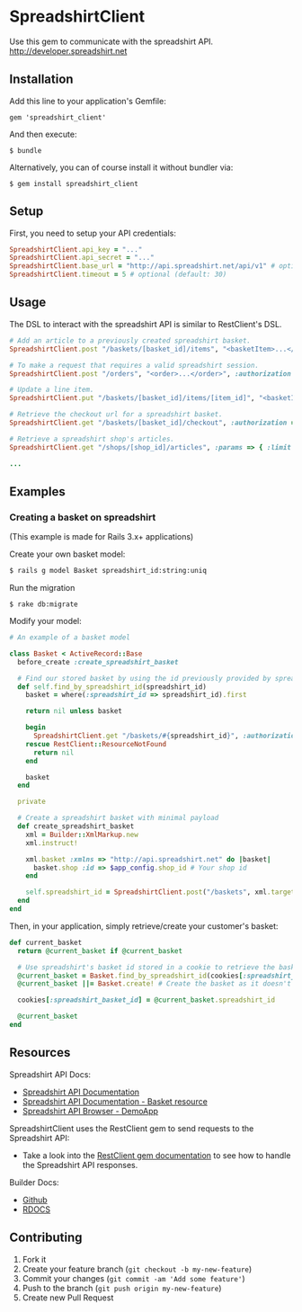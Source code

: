 # SpreadshirtClient

Use this gem to communicate with the spreadshirt API.
http://developer.spreadshirt.net

## Installation

Add this line to your application's Gemfile:

```
gem 'spreadshirt_client'
```

And then execute:

```
$ bundle
```

Alternatively, you can of course install it without bundler via:

```
$ gem install spreadshirt_client
```

## Setup

First, you need to setup your API credentials:

```ruby
SpreadshirtClient.api_key = "..."
SpreadshirtClient.api_secret = "..."
SpreadshirtClient.base_url = "http://api.spreadshirt.net/api/v1" # optional
SpreadshirtClient.timeout = 5 # optional (default: 30)
```

## Usage

The DSL to interact with the spreadshirt API is similar
to RestClient's DSL.

```ruby
# Add an article to a previously created spreadshirt basket.
SpreadshirtClient.post "/baskets/[basket_id]/items", "<basketItem>...</basketItem>", :authorization => true

# To make a request that requires a valid spreadshirt session.
SpreadshirtClient.post "/orders", "<order>...</order>", :authorization => true, :session => "..."

# Update a line item.
SpreadshirtClient.put "/baskets/[basket_id]/items/[item_id]", "<basketItem>...</basketItem>", :authorization => true

# Retrieve the checkout url for a spreadshirt basket.
SpreadshirtClient.get "/baskets/[basket_id]/checkout", :authorization => true

# Retrieve a spreadshirt shop's articles.
SpreadshirtClient.get "/shops/[shop_id]/articles", :params => { :limit => 50 }

...
```

## Examples

### Creating a basket on spreadshirt

(This example is made for Rails 3.x+ applications)

Create your own basket model:

```bash
$ rails g model Basket spreadshirt_id:string:uniq
```

Run the migration

```
$ rake db:migrate
```

Modify your model:

```ruby
# An example of a basket model

class Basket < ActiveRecord::Base
  before_create :create_spreadshirt_basket

  # Find our stored basket by using the id previously provided by spreadshirt
  def self.find_by_spreadshirt_id(spreadshirt_id)
    basket = where(:spreadshirt_id => spreadshirt_id).first

    return nil unless basket

    begin
      SpreadshirtClient.get "/baskets/#{spreadshirt_id}", :authorization => true
    rescue RestClient::ResourceNotFound
      return nil
    end

    basket
  end

  private

  # Create a spreadshirt basket with minimal payload
  def create_spreadshirt_basket
    xml = Builder::XmlMarkup.new
    xml.instruct!

    xml.basket :xmlns => "http://api.spreadshirt.net" do |basket|
      basket.shop :id => $app_config.shop_id # Your shop id
    end

    self.spreadshirt_id = SpreadshirtClient.post("/baskets", xml.target!, :authorization => true).headers[:location].split("/").last
  end
end
```

Then, in your application, simply retrieve/create your customer's basket:

```ruby
def current_basket
  return @current_basket if @current_basket

  # Use spreadshirt's basket id stored in a cookie to retrieve the basket
  @current_basket = Basket.find_by_spreadshirt_id(cookies[:spreadshirt_basket_id])
  @current_basket ||= Basket.create! # Create the basket as it doesn't exist yet

  cookies[:spreadshirt_basket_id] = @current_basket.spreadshirt_id

  @current_basket
end
```

## Resources

Spreadshirt API Docs:
- [Spreadshirt API Documentation](http://developer.spreadshirt.net/display/API/API)
- [Spreadshirt API Documentation - Basket resource](http://developer.spreadshirt.net/display/API/Basket+Resources)
- [Spreadshirt API Browser - DemoApp](http://demoapp.spreadshirt.net/apibrowser/)

SpreadshirtClient uses the RestClient gem to send requests to the Spreadshirt API:
- Take a look into the [RestClient gem documentation](https://github.com/rest-client/rest-client) to see how to handle the Spreadshirt API responses.

Builder Docs:
- [Github](https://github.com/jimweirich/builder)
- [RDOCS](http://builder.rubyforge.org/)

## Contributing

1. Fork it
2. Create your feature branch (`git checkout -b my-new-feature`)
3. Commit your changes (`git commit -am 'Add some feature'`)
4. Push to the branch (`git push origin my-new-feature`)
5. Create new Pull Request

